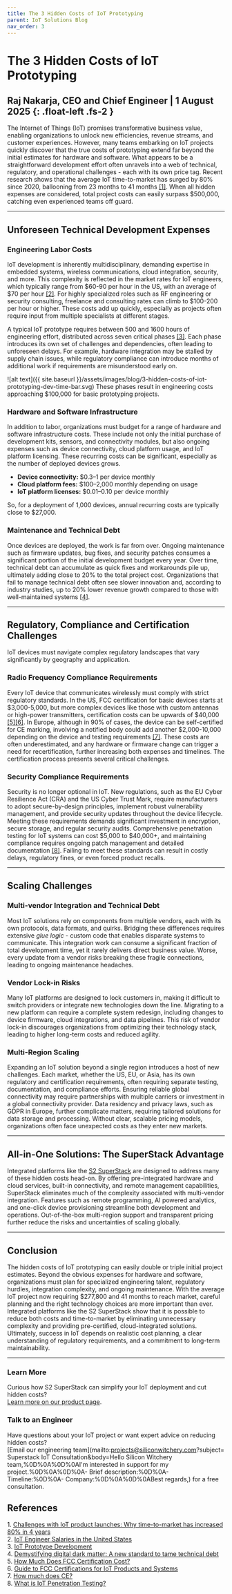 ```yaml
---
title: The 3 Hidden Costs of IoT Prototyping
parent: IoT Solutions Blog
nav_order: 3
---
```


# **The 3 Hidden Costs of IoT Prototyping**

Raj Nakarja, CEO and Chief Engineer \| 1 August 2025
{: .float-left	.fs-2 }
---
The Internet of Things (IoT) promises transformative business value, enabling organizations to unlock new efficiencies, revenue streams, and customer experiences. However, many teams embarking on IoT projects quickly discover that the true costs of prototyping extend far beyond the initial estimates for hardware and software. What appears to be a straightforward development effort often unravels into a web of technical, regulatory, and operational challenges - each with its own price tag. Recent research shows that the average IoT time-to-market has surged by 80% since 2020, ballooning from 23 months to 41 months [[1]](#1). When all hidden expenses are considered, total project costs can easily surpass \$500,000, catching even experienced teams off guard.

---

## Unforeseen Technical Development Expenses

### Engineering Labor Costs

IoT development is inherently multidisciplinary, demanding expertise in embedded systems, wireless communications, cloud integration, security, and more. This complexity is reflected in the market rates for IoT engineers, which typically range from \$60-90 per hour in the US, with an average of \$70 per hour [[2]](#2). For highly specialized roles such as RF engineering or security consulting, freelance and consulting rates can climb to \$100-200 per hour or higher. These costs add up quickly, especially as projects often require input from multiple specialists at different stages.

A typical IoT prototype requires between 500 and 1600 hours of engineering effort, distributed across seven critical phases [[3]](#3). Each phase introduces its own set of challenges and dependencies, often leading to unforeseen delays. For example, hardware integration may be stalled by supply chain issues, while regulatory compliance can introduce months of additional work if requirements are misunderstood early on.
<!-- 
| Task | Duration (hours) |
| --- | --- |
| Requirements & Design | 40-120 |
| Hardware Integration | 60-160 |
| Software Development | 200-600 |
| Testing & Validation | 40-120 |
| Integration & Glue Logic | 100-300 |
| Regulatory Compliance | 80-240 |
| Deployment & Setup | 40-120 | 
-->
![alt text]({{ site.baseurl }}/assets/images/blog/3-hidden-costs-of-iot-prototyping-dev-time-bar.svg)
These phases result in engineering costs approaching \$100,000 for basic prototyping projects.

### Hardware and Software Infrastructure

In addition to labor, organizations must budget for a range of hardware and software infrastructure costs. These include not only the initial purchase of development kits, sensors, and connectivity modules, but also ongoing expenses such as device connectivity, cloud platform usage, and IoT platform licensing. These recurring costs can be significant, especially as the number of deployed devices grows.

- **Device connectivity:** $0.3–1 per device monthly
- **Cloud platform fees:** $100–2,000 monthly depending on usage
- **IoT platform licenses:** $0.01–0.10 per device monthly

So, for a deployment of 1,000 devices, annual recurring costs are typically close to \$27,000.

### Maintenance and Technical Debt

Once devices are deployed, the work is far from over. Ongoing maintenance such as firmware updates, bug fixes, and security patches consumes a significant portion of the initial development budget every year. Over time, technical debt can accumulate as quick fixes and workarounds pile up, ultimately adding close to 20% to the total project cost. Organizations that fail to manage technical debt often see slower innovation and, according to industry studies, up to 20% lower revenue growth compared to those with well-maintained systems [[4]](#4).

---

## Regulatory, Compliance and Certification Challenges

IoT devices must navigate complex regulatory landscapes that vary significantly by geography and application. 

### Radio Frequency Compliance Requirements
Every IoT device that communicates wirelessly must comply with strict regulatory standards. In the US, FCC certification for basic devices starts at \$3,000-5,000, but more complex devices like those with custom antennas or high-power transmitters, certification costs can be upwards of \$40,000 [[5]](#5)[[6]](#6). In Europe, although in 90% of cases, the device can be self-certified for CE marking, involving a notified body could add another \$2,000-10,000 depending on the device and testing requirements [[7]](#7). These costs are often underestimated, and any hardware or firmware change can trigger a need for recertification, further increasing both expenses and timelines. The certification process presents several critical challenges.

### Security Compliance Requirements
Security is no longer optional in IoT. New regulations, such as the EU Cyber Resilience Act (CRA) and the US Cyber Trust Mark, require manufacturers to adopt secure-by-design principles, implement robust vulnerability management, and provide security updates throughout the device lifecycle. Meeting these requirements demands significant investment in encryption, secure storage, and regular security audits. Comprehensive penetration testing for IoT systems can cost \$5,000 to \$40,000+, and maintaining compliance requires ongoing patch management and detailed documentation [[8]](#8). Failing to meet these standards can result in costly delays, regulatory fines, or even forced product recalls.

---

## Scaling Challenges

### Multi-vendor Integration and Technical Debt

Most IoT solutions rely on components from multiple vendors, each with its own protocols, data formats, and quirks. Bridging these differences requires extensive *glue logic* - custom code that enables disparate systems to communicate. This integration work can consume a significant fraction of total development time, yet it rarely delivers direct business value. Worse, every update from a vendor risks breaking these fragile connections, leading to ongoing maintenance headaches.

### Vendor Lock-in Risks

Many IoT platforms are designed to lock customers in, making it difficult to switch providers or integrate new technologies down the line. Migrating to a new platform can require a complete system redesign, including changes to device firmware, cloud integrations, and data pipelines. This risk of vendor lock-in discourages organizations from optimizing their technology stack, leading to higher long-term costs and reduced agility.

### Multi-Region Scaling
Expanding an IoT solution beyond a single region introduces a host of new challenges. Each market, whether the US, EU, or Asia, has its own regulatory and certification requirements, often requiring separate testing, documentation, and compliance efforts. Ensuring reliable global connectivity may require partnerships with multiple carriers or investment in a global connectivity provider. Data residency and privacy laws, such as GDPR in Europe, further complicate matters, requiring tailored solutions for data storage and processing. Without clear, scalable pricing models, organizations often face unexpected costs as they enter new markets.

---

## All-in-One Solutions: The SuperStack Advantage

Integrated platforms like the [S2 SuperStack](https://www.siliconwitchery.com/s2-superstack) are designed to address many of these hidden costs head-on. By offering pre-integrated hardware and cloud services, built-in connectivity, and remote management capabilities, SuperStack eliminates much of the complexity associated with multi-vendor integration. Features such as remote programming, AI powered analytics, and one-click device provisioning streamline both development and operations. Out-of-the-box multi-region support and transparent pricing further reduce the risks and uncertainties of scaling globally.

---

## Conclusion

The hidden costs of IoT prototyping can easily double or triple initial project estimates. Beyond the obvious expenses for hardware and software, organizations must plan for specialized engineering talent, regulatory hurdles, integration complexity, and ongoing maintenance. With the average IoT project now requiring \$277,800 and 41 months to reach market, careful planning and the right technology choices are more important than ever. Integrated platforms like the S2 SuperStack show that it is possible to reduce both costs and time-to-market by eliminating unnecessary complexity and providing pre-certified, cloud-integrated solutions. Ultimately, success in IoT depends on realistic cost planning, a clear understanding of regulatory requirements, and a commitment to long-term maintainability.

---

### **Learn More**

Curious how S2 SuperStack can simplify your IoT deployment and cut hidden costs? \
[Learn more on our product page](https://www.siliconwitchery.com/s2-superstack).

### **Talk to an Engineer**

Have questions about your IoT project or want expert advice on reducing hidden costs? \
[Email our engineering team](mailto:projects@siliconwitchery.com?subject= Superstack IoT Consultation&amp;body=Hello Silicon Witchery team,%0D%0A%0D%0AI'm interested in support for my project.%0D%0A%0D%0A- Brief description:%0D%0A- Timeline:%0D%0A- Company:%0D%0A%0D%0ABest regards,) for a free consultation.

## References
<a id="1">1.</a> [Challenges with IoT product launches: Why time-to-market has increased 80% in 4 years](https://iot-analytics.com/challenges-iot-product-launches-why-time-to-market-has-increased-80-percent-in-4-years/) \
<a id="2">2.</a> [IoT Engineer Salaries in the United States](https://jooble.org/salary/iot-engineer) \
<a id="3">3.</a> [IoT Prototype Development](https://webbylab.com/blog/iot-prototype-development/) \
<a id="4">4.</a> [Demystifying digital dark matter: A new standard to tame technical debt](https://www.mckinsey.com/capabilities/mckinsey-digital/our-insights/demystifying-digital-dark-matter-a-new-standard-to-tame-technical-debt) \
<a id="5">5.</a> [How Much Does FCC Certification Cost?](https://compliancetesting.com/fcc-certification-faqs/fcc-certification-cost/) \
<a id="6">6.</a> [Guide to FCC Certifications for IoT Products and Systems](https://www.particle.io/iot-guides-and-resources/iot-fcc-certifications/) \
<a id="7">7.</a> [How much does CE?](https://www.examinechina.com/how-much-is-ce/) \
<a id="8">8.</a> [What is IoT Penetration Testing?](https://www.brightdefense.com/resources/iot-penetration-testing/)
